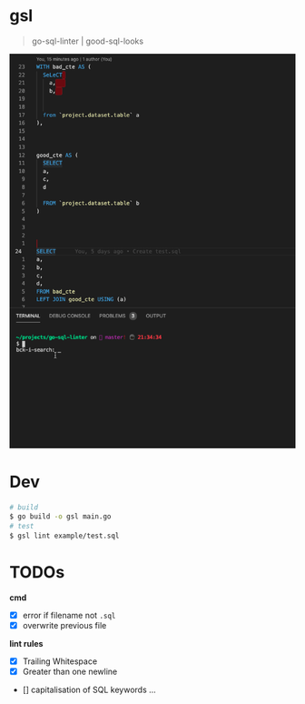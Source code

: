 # gsl
> go-sql-linter | good-sql-looks

![](./example/gsl-in-action.gif)

# Dev
```bash
# build
$ go build -o gsl main.go
# test
$ gsl lint example/test.sql
```

# TODOs
**cmd**
- [x] error if filename not `.sql`
- [x] overwrite previous file

**lint rules**

- [x] Trailing Whitespace
- [x] Greater than one newline
- [] capitalisation of SQL keywords
...
